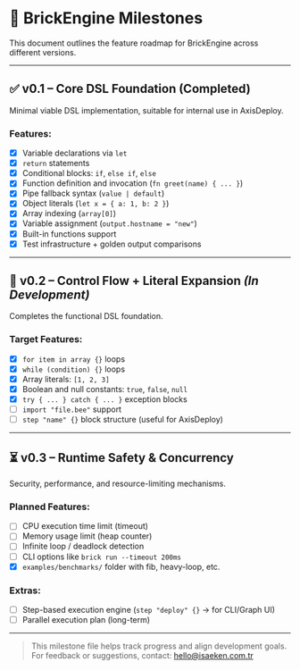# 📌 BrickEngine Milestones

This document outlines the feature roadmap for BrickEngine across different versions.

---

## ✅ v0.1 – Core DSL Foundation (Completed)
Minimal viable DSL implementation, suitable for internal use in AxisDeploy.

### Features:
- [x] Variable declarations via `let`
- [x] `return` statements
- [x] Conditional blocks: `if`, `else if`, `else`
- [x] Function definition and invocation (`fn greet(name) { ... }`)
- [x] Pipe fallback syntax (`value | default`)
- [x] Object literals (`let x = { a: 1, b: 2 }`)
- [x] Array indexing (`array[0]`)
- [x] Variable assignment (`output.hostname = "new"`)
- [x] Built-in functions support
- [x] Test infrastructure + golden output comparisons

---

## 🚧 v0.2 – Control Flow + Literal Expansion _(In Development)_
Completes the functional DSL foundation.

### Target Features:
- [x] `for item in array {}` loops
- [x] `while (condition) {}` loops
- [x] Array literals: `[1, 2, 3]`
- [x] Boolean and null constants: `true`, `false`, `null`
- [x] `try { ... } catch { ... }` exception blocks
- [ ] `import "file.bee"` support
- [ ] `step "name" {}` block structure (useful for AxisDeploy)

---

## ⏳ v0.3 – Runtime Safety & Concurrency
Security, performance, and resource-limiting mechanisms.

### Planned Features:
- [ ] CPU execution time limit (timeout)
- [ ] Memory usage limit (heap counter)
- [ ] Infinite loop / deadlock detection
- [ ] CLI options like `brick run --timeout 200ms`
- [x] `examples/benchmarks/` folder with fib, heavy-loop, etc.

### Extras:
- [ ] Step-based execution engine (`step "deploy" {}` → for CLI/Graph UI)
- [ ] Parallel execution plan (long-term)

---

> This milestone file helps track progress and align development goals. For feedback or suggestions, contact: hello@isaeken.com.tr
